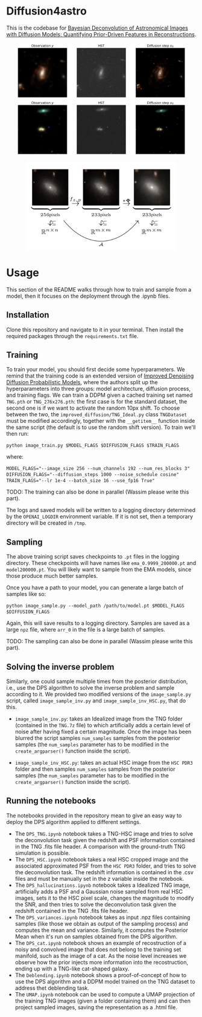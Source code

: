 # Diffusion4astro

This is the codebase for [Bayesian Deconvolution of Astronomical Images with Diffusion Models: Quantifying Prior-Driven Features in Reconstructions](ArXiv).

<p align="center">
    <img src="./Results/test1.png" width="450"/>
    <img src="./Results/test2.png" width="450"/>
</p>

<p align="center">
    <img src="./Results/Pipeline.png" width="400"/>
</p>

# Usage

This section of the README walks through how to train and sample from a model, then it focuses on the deployment through the .ipynb files.

## Installation

Clone this repository and navigate to it in your terminal. Then install the required packages through the `requirements.txt` file.

## Training

To train your model, you should first decide some hyperparameters. We remind that the training code is an extended version of [Improved Denoising Diffusion Probabilistic Models](https://arxiv.org/abs/2102.09672), where the authors split up the hyperparameters into three groups: model architecture, diffusion process, and training flags. We can train a DDPM given a cached training set named `TNG.pth` or `TNG_276x276.pth`: the first case is for the standard dataset, the second one is if we want to activate the random 10px shift. To choose between the two, the `improved_diffusion/TNG_Ideal.py` class `TNGDataset` must be modified accordingly, together with the `__getitem__` function inside the same script (the default is to use the random shift version). To train we'll then run:

```
python image_train.py $MODEL_FLAGS $DIFFUSION_FLAGS $TRAIN_FLAGS
```

where:

```
MODEL_FLAGS="--image_size 256 --num_channels 192 --num_res_blocks 3"
DIFFUSION_FLAGS="--diffusion_steps 1000 --noise_schedule cosine"
TRAIN_FLAGS="--lr 1e-4 --batch_size 16 --use_fp16 True" 
```

TODO: The training can also be done in parallel (Wassim please write this part).

The logs and saved models will be written to a logging directory determined by the `OPENAI_LOGDIR` environment variable. If it is not set, then a temporary directory will be created in `/tmp`.

## Sampling

The above training script saves checkpoints to `.pt` files in the logging directory. These checkpoints will have names like `ema_0.9999_200000.pt` and `model200000.pt`. You will likely want to sample from the EMA models, since those produce much better samples.

Once you have a path to your model, you can generate a large batch of samples like so:

```
python image_sample.py --model_path /path/to/model.pt $MODEL_FLAGS $DIFFUSION_FLAGS
```

Again, this will save results to a logging directory. Samples are saved as a large `npz` file, where `arr_0` in the file is a large batch of samples.

TODO: The sampling can also be done in parallel (Wassim please write this part).

## Solving the inverse problem

Similarly, one could sample multiple times from the posterior distribution, i.e., use the DPS algorithm to solve the inverse problem and sample according to it. We provided two modified versions of the `image_sample.py` script, called `image_sample_inv.py` and `image_sample_inv_HSC.py`, that do this.

- `image_sample_inv.py`: takes an Idealized image from the TNG folder (contained in the `TNG.7z` file) to which artificially adds a certain level of noise after having fixed a certain magnitude. Once the image has been blurred the script samples `num_samples` samples from the posterior samples (the `num_samples` parameter has to be modified in the `create_argparser()` function inside the script).

- `image_sample_inv_HSC.py`: takes an actual HSC image from the `HSC PDR3` folder and then samples `num_samples` samples from the posterior samples (the `num_samples` parameter has to be modified in the `create_argparser()` function inside the script).

## Running the notebooks

The notebooks provided in the repository mean to give an easy way to deploy the DPS algorithm applied to different settings.

- The `DPS_TNG.ipynb` notebook takes a TNG-HSC image and tries to solve the deconvolution task given the redshift and PSF information contained in the TNG .fits file header. A comparison with the ground-truth TNG simulation is possible.
- The `DPS_HSC.ipynb` notebook takes a real HSC cropped image and the associated approximated PSF from the `HSC PDR3` folder, and tries to solve the deconvolution task. The redshift information is contained in the .csv files and must be manually set in the z variable inside the notebook.
- The `DPS_hallucinations.ipynb` notebook takes a Idealized TNG image, artificially adds a PSF and a Gaussian noise sampled from real HSC images, sets it to the HSC pixel scale, changes the magnitude to modify the SNR, and then tries to solve the deconvolution task given the redshift contained in the TNG .fits file header.
- The `DPS_variances.ipynb` notebook takes as input .npz files containing samples (like those we obtain as output of the sampling process) and computes the mean and variance. Similarly, it computes the Posterior Mean when it's run on samples obtained from the DPS algorithm.
- The `DPS_cat.ipynb` notebook shows an example of recostruction of a noisy and convolved image that does not belong to the training set manifold, such as the image of a cat. As the noise level increases we observe how the prior injects more information into the recostruction, ending up with a TNG-like cat-shaped galaxy.
- The `Deblending.ipynb` notebook shows a proof-of-concept of how to use the DPS algorithm and a DDPM model trained on the TNG dataset to address thet deblending task.
- The `UMAP.ipynb` notebook can be used to compute a UMAP projection of the training TNG images (given a folder containing them) and can then project sampled images, saving the representation as a .html file.
